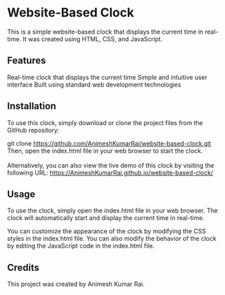 # Website-Based Clock
This is a simple website-based clock that displays the current time in real-time. It was created using HTML, CSS, and JavaScript.

## Features
Real-time clock that displays the current time
Simple and intuitive user interface
Built using standard web development technologies

## Installation
To use this clock, simply download or clone the project files from the GitHub repository:

git clone https://github.com/AnimeshKumarRai/website-based-clock.git
Then, open the index.html file in your web browser to start the clock.
<br>
<br>
Alternatively, you can also view the live demo of this clock by visiting the following URL:
https://AnimeshKumarRai.github.io/website-based-clock/

## Usage
To use the clock, simply open the index.html file in your web browser. The clock will automatically start and display the current time in real-time.

You can customize the appearance of the clock by modifying the CSS styles in the index.html file. You can also modify the behavior of the clock by editing the JavaScript code in the index.html file.

## Credits
This project was created by Animesh Kumar Rai.
